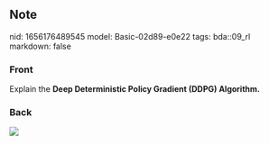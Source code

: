## Note
nid: 1656176489545
model: Basic-02d89-e0e22
tags: bda::09_rl
markdown: false

### Front
Explain the <b>Deep Deterministic Policy Gradient (DDPG)
Algorithm.</b>

### Back
<img src="paste-b475a7d338863f93f5ae6370b8f3d61c083b96a2.jpg">
